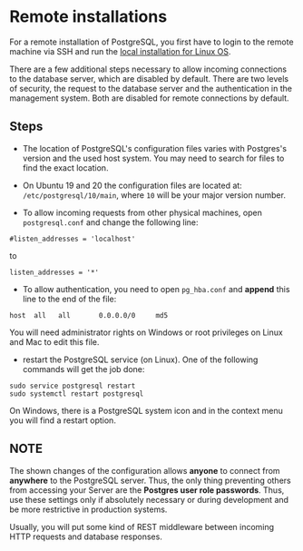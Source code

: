 # Remote installations

For a remote installation of PostgreSQL, you first have to login to the remote
machine via SSH and run the [local installation for Linux OS](local.md).

There are a few additional steps necessary to allow incoming connections to
the database server, which are disabled by default. There are two levels of
security, the request to the database server and the authentication in the
management system. Both are disabled for remote connections by default.  

## Steps

* The location of PostgreSQL's configuration files varies with Postgres's version and the used host system.
You may need to search for files to find the exact location.

* On Ubuntu 19 and 20 the configuration files are located at:
`/etc/postgresql/10/main`, where `10` will be your major version number.

* To allow incoming requests from other physical machines, open `postgresql.conf`
and change the following line:
```
#listen_addresses = 'localhost'
```
to
```
listen_addresses = '*'
```

* To allow authentication, you need to open `pg_hba.conf` and **append** this
line to the end of the file:
```
host  all   all       0.0.0.0/0     md5       
```
You will need administrator rights on Windows or root privileges on Linux and
Mac to edit this file.

* restart the PostgreSQL service (on Linux). One of the following commands will
get the job done:
```
sudo service postgresql restart
sudo systemctl restart postgresql
```
On Windows, there is a PostgreSQL system icon and in the context menu you will find a
restart option.

## NOTE

The shown changes of the configuration allows **anyone** to connect from
**anywhere** to the PostgreSQL server. Thus, the only thing preventing others
from accessing your Server are the **Postgres user role passwords**.
Thus, use these settings only if absolutely necessary or during development and
be more restrictive in production systems.

Usually, you will put some kind of REST middleware between incoming HTTP requests
and database responses. 
